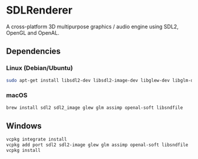 # SDLRenderer

A cross-platform 3D multipurpose graphics / audio engine using SDL2, OpenGL and OpenAL.

## Dependencies

### Linux (Debian/Ubuntu)

```bash
sudo apt-get install libsdl2-dev libsdl2-image-dev libglew-dev libglm-dev libassimp-dev libopenal-dev libsndfile1-dev
```

### macOS

```bash
brew install sdl2 sdl2_image glew glm assimp openal-soft libsndfile
```

## Windows

```powershell
vcpkg integrate install
vcpkg add port sdl2 sdl2-image glew glm assimp openal-soft libsndfile
vcpkg install
```
